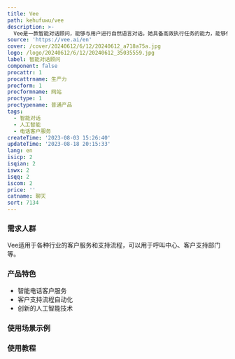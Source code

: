 ```yaml
---
title: Vee
path: kehufuwu/vee
description: >-
  Vee是一款智能对话顾问，能够与用户进行自然语言对话。她具备高效执行任务的能力，能够代替呼叫中心员工进行电话客户服务，完成各种客户支持流程，包括呼叫外呼、响应客户咨询等。Vee还采用创新的人工智能技术，结合数百万真实对话的经验，通过Brilliance生态系统不断提高业务效率。
source: 'https://vee.ai/en'
cover: /cover/20240612/6/12/20240612_a718a75a.jpg
logo: /logo/20240612/6/12/20240612_35035559.jpg
label: 智能对话顾问
component: false
procattr: 1
procattrname: 生产力
procform: 1
procformname: 网站
proctype: 1
proctypename: 普通产品
tags:
  - 智能对话
  - 人工智能
  - 电话客户服务
createTime: '2023-08-03 15:26:40'
updateTime: '2023-08-18 20:15:33'
lang: en
isicp: 2
isqian: 2
iswx: 2
isqq: 2
iscom: 2
price: ''
catname: 聊天
sort: 7134
---
```




### 需求人群
Vee适用于各种行业的客户服务和支持流程，可以用于呼叫中心、客户支持部门等。

### 产品特色
- 智能电话客户服务
- 客户支持流程自动化
- 创新的人工智能技术

### 使用场景示例


### 使用教程


  
